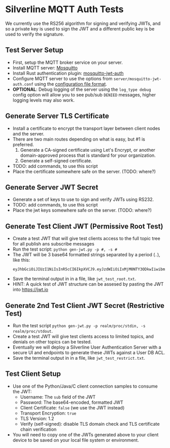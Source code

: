 # Silverline MQTT Auth Tests

We currently use the RS256 algorithm for signing and verifying JWTs, and so a private key is used to sign the JWT and a different public key is be used to verify the signature.

## Test Server Setup

- First, setup the MQTT broker service on your server.
- Install MQTT server: [Mosquitto](https://mosquitto.org)
- Install Rust authentication plugin: [mosquitto-jwt-auth](https://github.com/wiomoc/mosquitto-jwt-auth)
- Configure MQTT server to use the options from `server/mosquitto-jwt-auth.conf` using the [configuration file format](https://mosquitto.org/man/mosquitto-conf-5.html).
- **OPTIONAL**: Debug logging of the server using the `log_type debug` config option will allow you to see pub/sub `DENIED` messages, higher logging levels may also work.

## Generate Server TLS Certificate

- Install a certificate to encrypt the transport layer between client nodes and the server.
- There are two main routes depending on what is easy, but #1 is preferred.
  1. Generate a CA-signed certificate using Let's Encrypt, or another domain-approved process that is standard for your organization.
  1. Generate a self-signed certificate.
- TODO: add commands, to use this script
- Place the certificate somewhere safe on the server. (TODO: where?)

## Generate Server JWT Secret

- Generate a set of keys to use to sign and verify JWTs using RS232.
- TODO: add commands, to use this script
- Place the jwt keys somewhere safe on the server. (TODO: where?)

## Generate Test Client JWT (Permissive Root Test)

- Create a test JWT that will give test clients access to the full topic tree for all publish ans subscribe messages
- Run the test script: `python gen-jwt.py -p #, -s #`
- The JWT will be 3 base64 formatted strings separated by a period (`.`), like this:
    ```
    eyJhbGciOiJIUzI1NiIsInR5cCI6IkpXVCJ9.eyJzdWIiOiIxMjM0NTY3ODkwIiwibmFtZSI6IkpvaG4gRG9lIiwiaWF0IjoxNTE2MjM5MDIyfQ.SflKxwRJSMeKKF2QT4fwpMeJf36POk6yJV_adQssw5c
    ```
- Save the terminal output in in a file, like `jwt_test_root.txt`.
- HINT: A quick test of JWT structure can be assesed by pasting the JWT into https://jwt.io

## Generate 2nd Test Client JWT Secret (Restrictive Test)

- Run the test script `python gen-jwt.py -p realm/proc/stdin, -s realm/proc/stdout`.
- Create a test JWT will give test clients access to limited topics, and denials on other topics can be tested.
- Eventually we will deploy a Silverline User Authentication Server with a secure UI and endpoints to generate these JWTs against a User DB ACL.
- Save the terminal output in in a file, like `jwt_test_restrict.txt`.

## Test Client Setup

- Use one of the Python/Java/C client connection samples to consume the JWT:
  - Username: The `sub` field of the JWT
  - Password: The base64-encoded, formatted JWT
  - Client Certificate: `false` (we use the JWT instead)
  - Transport Encryption: `true`
  - TLS Version: 1.2
  - Verify (self-signed): disable TLS domain check and TLS certificate chain verification
- You will need to copy one of the JWTs generated above to your client device to be saved on your local file system or environment.
